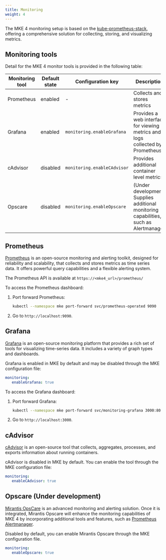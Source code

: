 ```yaml
---
title: Monitoring
weight: 4
---
```


The MKE 4 monitoring setup is based on the [kube-prometheus-stack](https://github.com/prometheus-community/helm-charts/tree/main/charts/kube-prometheus-stack),
offering a comprehensive solution for collecting, storing, and visualizing metrics.

## Monitoring tools

Detail for the MKE 4 monitor tools is provided in the following table:

| Monitoring tool | Default state | Configuration key           | Description                                                                           |
|-----------------|---------------|-----------------------------|---------------------------------------------------------------------------------------|
| Prometheus      | enabled       | -                           | Collects and stores metrics                                                           |
| Grafana         | enabled       | `monitoring.enableGrafana`  | Provides a web interface for viewing metrics and logs collected by Prometheus         |
| cAdvisor        | disabled      | `monitoring.enableCAdvisor` | Provides additional container level metrics                                           |
| Opscare         | disabled      | `monitoring.enableOpscare`  | (Under development) Supplies additional monitoring capabilities, such as Alertmanager |

## Prometheus

[Prometheus](https://prometheus.io/) is an open-source monitoring and alerting
toolkit, designed for reliability and scalability, that collects and stores metrics
as time series data. It offers powerful query capabilities and a flexible alerting system.

The Prometheus API is available at `https://<mke4_url>/prometheus/`

To access the Prometheus dashboard:

1. Port forward Prometheus:

    ```bash
    kubectl --namespace mke port-forward svc/prometheus-operated 9090
    ```

2. Go to `http://localhost:9090`.

## Grafana

[Grafana](https://grafana.com/) is an open-source monitoring platform that provides a rich set of tools for visualizing time-series data. It
includes a variety of graph types and dashboards.

Grafana is enabled in MKE by default and may be disabled through the MKE configuration file:

```yaml
monitoring:
   enableGrafana: true
```

To access the Grafana dashboard:

1. Port forward Grafana:

    ```bash
    kubectl --namespace mke port-forward svc/monitoring-grafana 3000:80
    ```

2. Go to `http://localhost:3000`.

## cAdvisor

[cAdvisor](https://github.com/google/cadvisor) is an open-source tool that collects, aggregates, processes, 
and exports information about running containers.

cAdvisor is disabled in MKE by default. You can enable the tool through the MKE configuration file:

```yaml
monitoring:
   enableCAdvisor: true
```


## Opscare (Under development)

[Mirantis OpsCare](https://www.mirantis.com/resources/opscare-datasheet/) is
an advanced monitoring and alerting solution. Once it is integrated, Mirantis Opscare will enhance the monitoring
capabilities of MKE 4 by incorporating additional tools and features, such as
[Prometheus Alertmanager](https://prometheus.io/docs/alerting/latest/alertmanager/).

Disabled by default, you can enable Mirantis Opscare through the MKE configuration file.

```yaml
monitoring:
   enableOpscare: true
```
